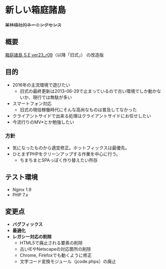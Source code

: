# 新しい箱庭諸島

<s>某林檎社的ネーミングセンス</s>

## 概要
[箱庭諸島 S.E ver23_r09](http://hakoniwa.symphonic-net.com/)（以降「旧式」） の改造版

## 目的
  * 2016年の主流環境で遊びたい
    * 旧式の最終更新は2013-06-29で止まっているので古い環境でしか動かないか、現行では無駄が多い
  * スマートフォン対応
    * 旧式の現役稼働時代にそんな高尚なものは普及してなかった
  * クライアントサイドで出来る処理はクライアントサイドにお任せしたい
  * 今流行りのMV\*とか勉強したい

### 方針
  * 気になったものから適宜修正。ホットフィックスは最優先。
  * ひとまずPHPをクリーンアップする作業を中心に行う。
    * ちまちまとSPAっぽく作り替えたい所存

## テスト環境
  * Nginx 1.9
  * PHP 7.x

## 変更点
  * **バグフィックス**
  * **最適化**
  * **レガシー対応の削除**
    * HTML5で廃止される要素の削除
    * 古いIEやNetscapeの対応箇所の削除
    * Chrome, Firefoxでも動くように修正
    * 文字コード変換モジュール（jcode.phps）の廃止
